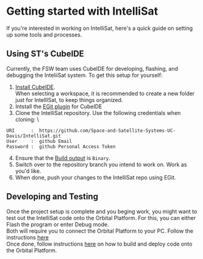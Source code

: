 # Getting started with IntelliSat
If you're interested in working on IntelliSat, here's a quick guide on setting up some tools and processes.

## Using ST's CubeIDE
Currently, the FSW team uses CubeIDE for developing, flashing, and debugging the InteliiSat system. To get this setup for yourself:
1. [Install CubeIDE](./CubeIDE_instructions/Installing_CubeIDE.md). \
When selecting a workspace, it is recommended to create a new folder just for IntellISat, to keep things organized.
2. Intstall the [EGit plugin](./CubeIDE_instructions/Git_n_EGit.md) for CubeIDE
3. Clone the IntelliSat repository. Use the following credentials when cloning: \
```
URI      :  https://github.com/Space-and-Satellite-Systems-UC-Davis/IntelliSat.git
User     :  github Email
Password :  github Personal Access Token
```
4. Ensure that the [Build output](./CubeIDE_instructions/Build_Test_Debug.md) is `Binary`.
5. Switch over to the repository branch you intend to work on. Work as you'd like.
6. When done, push your changes to the IntelliSat repo using EGit.

## Developing and Testing
Once the project setup is complete and you beging work, you might want to test out the IntelliSat code onto the Orbital Platform. For this, you can either Flash the program or enter Debug mode. \
Both will require you to connect the Orbital Platform to your PC. Follow the instructions [here](./OrbitalPlatform_Hardware/STLink_Connect.md) \
Once done, follow instructions [here](./CubeIDE_instructions/Build_Test_Debug.md) on how to build and deploy code onto the Orbital Platform.